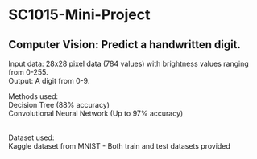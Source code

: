 # SC1015-Mini-Project
## Computer Vision: Predict a handwritten digit.
Input data: 28x28 pixel data (784 values) with brightness values ranging from 0-255.<br>
Output: A digit from 0-9.

Methods used: <br>
Decision Tree (88% accuracy)<br>
Convolutional Neural Network (Up to 97% accuracy)<br><br>

Dataset used:<br>
Kaggle dataset from MNIST - Both train and test datasets provided
